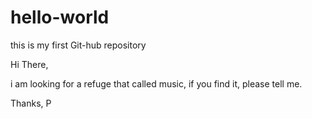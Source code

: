 # hello-world
this is my first Git-hub repository

Hi There,

i am looking for a refuge that called music, if you find it, please tell me.

Thanks,
P
